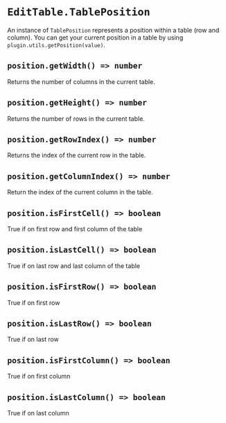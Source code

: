 # `EditTable.TablePosition`

An instance of `TablePosition` represents a position within a table (row and column).
You can get your current position in a table by using `plugin.utils.getPosition(value)`.

## `position.getWidth() => number`

Returns the number of columns in the current table.

## `position.getHeight() => number`

Returns the number of rows in the current table.

## `position.getRowIndex() => number`

Returns the index of the current row in the table.

## `position.getColumnIndex() => number`

Return the index of the current column in the table.

## `position.isFirstCell() => boolean`

True if on first row and first column of the table

## `position.isLastCell() => boolean`

True if on last row and last column of the table

## `position.isFirstRow() => boolean`

True if on first row

## `position.isLastRow() => boolean`

True if on last row

## `position.isFirstColumn() => boolean`

True if on first column

## `position.isLastColumn() => boolean`

True if on last column
